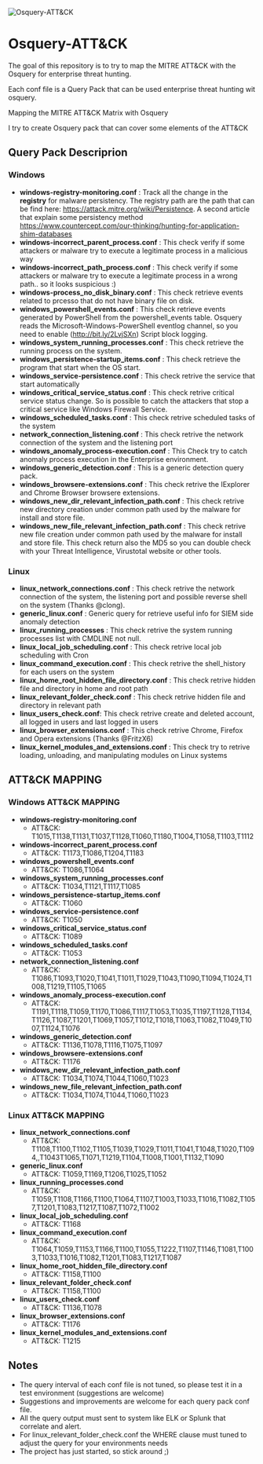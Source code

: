 ![Osquery-ATT&CK](https://github.com/teoseller/osquery-attck/blob/master/docs/osquery_attck.JPG)

# Osquery-ATT&CK

The goal of this repository is to try to map the MITRE ATT&CK with the Osquery for enterprise threat hunting.

Each conf file is a Query Pack that can be used enterprise threat hunting wit osquery. 

Mapping the MITRE ATT&CK Matrix with Osquery


I try to create Osquery pack that can cover some elements of the ATT&CK
## Query Pack Descriprion
### Windows

- **windows-registry-monitoring.conf** : Track all the change in the **registry** for malware persistency. The registry path are the path that can be find here:
    https://attack.mitre.org/wiki/Persistence. A second article that explain some persistency method https://www.countercept.com/our-thinking/hunting-for-application-shim-databases
- **windows-incorrect_parent_process.conf** : This check verify if some attackers or malware try to execute a legitimate process in a malicious way
- **windows-incorrect_path_process.conf** : This check verify if some attackers or malware try to execute a legitimate process in a wrong path.. so it looks suspicious :)
- **windows-process_no_disk_binary.conf** : This check retrieve events related to prcesso that do not have binary file on disk.
- **windows_powershell_events.conf** : This check retrieve events generated by PowerShell from the powershell_events table. Osquery reads the Microsoft-Windows-PowerShell eventlog channel, so you need to enable (http://bit.ly/2LvjSXn) Script block logging. 
- **windows_system_running_processes.conf** : This check retrieve the running process on the system.
- **windows_persistence-startup_items.conf** : This check retrieve the program that start when the OS start.
- **windows_service-persistence.conf** : This check retrive the service that start automatically
- **windows_critical_service_status.conf** : This check retrive critical service status change. So is possible to catch the attackers that stop a critical service like Windows Firewall Service. 
- **windows_scheduled_tasks.conf** : This check retrive scheduled tasks of the system
- **network_connection_listening.conf** : This check retrive the network connection of the system and the listening port
- **windows_anomaly_process-execution.conf** : This Check try to catch anomaly process execution in the Enterprise environment.
- **windows_generic_detection.conf** : This is a generic detection query pack.
- **windows_browsere-extensions.conf** : This check retrive the IExplorer and Chrome Browser browsere extensions.
- **windows_new_dir_relevant_infection_path.conf** : This check retrive new directory creation under common path used by the malware for install and store file. 
- **windows_new_file_relevant_infection_path.conf** : This check retrive new file creation under common path used by the malware for install and store file. This check return also the MD5 so you can double check with your Threat Intelligence, Virustotal website or other tools. 

### Linux
- **linux_network_connections.conf** : This check retrive the network connection of the system, the listening port and possible reverse shell on the system (Thanks @clong).
- **generic_linux.conf** : Generic query for retrieve useful info for SIEM side anomaly detection
- **linux_running_processes** : This check retrive the system running processes list  with CMDLINE not null.
- **linux_local_job_scheduling.conf** : This check retrive local job scheduling with Cron
- **linux_command_execution.conf** : This check retrive the shell_history for each users on the system
- **linux_home_root_hidden_file_directory.conf** : This check retrive hidden file and directory in home and root path
- **linux_relevant_folder_check.conf** : This check retrive hidden file and directory in relevant path 
- **linux_users_check.conf**: This check retrive create and deleted account, all logged in users and last logged in users
- **linux_browser_extensions.conf** : This check retrive Chrome, Firefox and Opera extensions  (Thanks @FritzX6)
- **linux_kernel_modules_and_extensions.conf** : This check try to retrive loading, unloading, and manipulating modules on Linux systems 

##  ATT&CK MAPPING
### Windows ATT&CK MAPPING
- **windows-registry-monitoring.conf**
    - ATT&CK: T1015,T1138,T1131,T1037,T1128,T1060,T1180,T1004,T1058,T1103,T1112
- **windows-incorrect_parent_process.conf**
    - ATT&CK: T1173,T1086,T1204,T1183
- **windows_powershell_events.conf**
    - ATT&CK: T1086,T1064
- **windows_system_running_processes.conf**   
    - ATT&CK: T1034,T1121,T1117,T1085
- **windows_persistence-startup_items.conf**
    - ATT&CK: T1060
- **windows_service-persistence.conf**
    - ATT&CK: T1050
- **windows_critical_service_status.conf**
    - ATT&CK: T1089
- **windows_scheduled_tasks.conf**
    - ATT&CK: T1053
- **network_connection_listening.conf**
    - ATT&CK: T1086,T1093,T1020,T1041,T1011,T1029,T1043,T1090,T1094,T1024,T1008,T1219,T1105,T1065
- **windows_anomaly_process-execution.conf**
    - ATT&CK: T1191,T1118,T1059,T1170,T1086,T1117,T1053,T1035,T1197,T1128,T1134,T1126,T1087,T1201,T1069,T1057,T1012,T1018,T1063,T1082,T1049,T1007,T1124,T1076
- **windows_generic_detection.conf**
    - ATT&CK: T1136,T1078,T1116,T1075,T1097
- **windows_browsere-extensions.conf**
    - ATT&CK: T1176
- **windows_new_dir_relevant_infection_path.conf**
    - ATT&CK: T1034,T1074,T1044,T1060,T1023
- **windows_new_file_relevant_infection_path.conf**
    - ATT&CK: T1034,T1074,T1044,T1060,T1023
### Linux ATT&CK MAPPING
- **linux_network_connections.conf**
    - ATT&CK: T1108,T1100,T1102,T1105,T1039,T1029,T1011,T1041,T1048,T1020,T1094,,T1043T1065,T1071,T1219,T1104,T1008,T1001,T1132,T1090
- **generic_linux.conf**
    - ATT&CK: T1059,T1169,T1206,T1025,T1052
- **linux_running_processes.cond** 
    - ATT&CK: T1059,T1108,T1166,T1100,T1064,T1107,T1003,T1033,T1016,T1082,T1057,T1201,T1083,T1217,T1087,T1072,T1002
- **linux_local_job_scheduling.conf**
    - ATT&CK: T1168
- **linux_command_execution.conf**
    - ATT&CK: T1064,T1059,T1153,T1166,T1100,T1055,T1222,T1107,T1146,T1081,T1003,T1033,T1016,T1082,T1201,T1083,T1217,T1087
- **linux_home_root_hidden_file_directory.conf**
    - ATT&CK: T1158,T1100
- **linux_relevant_folder_check.conf**
    - ATT&CK: T1158,T1100
-  **linux_users_check.conf**
    -  ATT&CK: T1136,T1078
-  **linux_browser_extensions.conf**
    -  ATT&CK: T1176
-  **linux_kernel_modules_and_extensions.conf**
    -  ATT&CK: T1215
    
## Notes

* The query interval of each conf file is not tuned, so please test it in a test environment (suggestions are welcome)
* Suggestions and improvements are welcome for each query pack conf file.
* All the query output must sent to system like ELK or Splunk that correlate and alert.
* For linux_relevant_folder_check.conf the WHERE clause must tuned to adjust the query for your environments needs
* The project has just started, so stick around ;)
